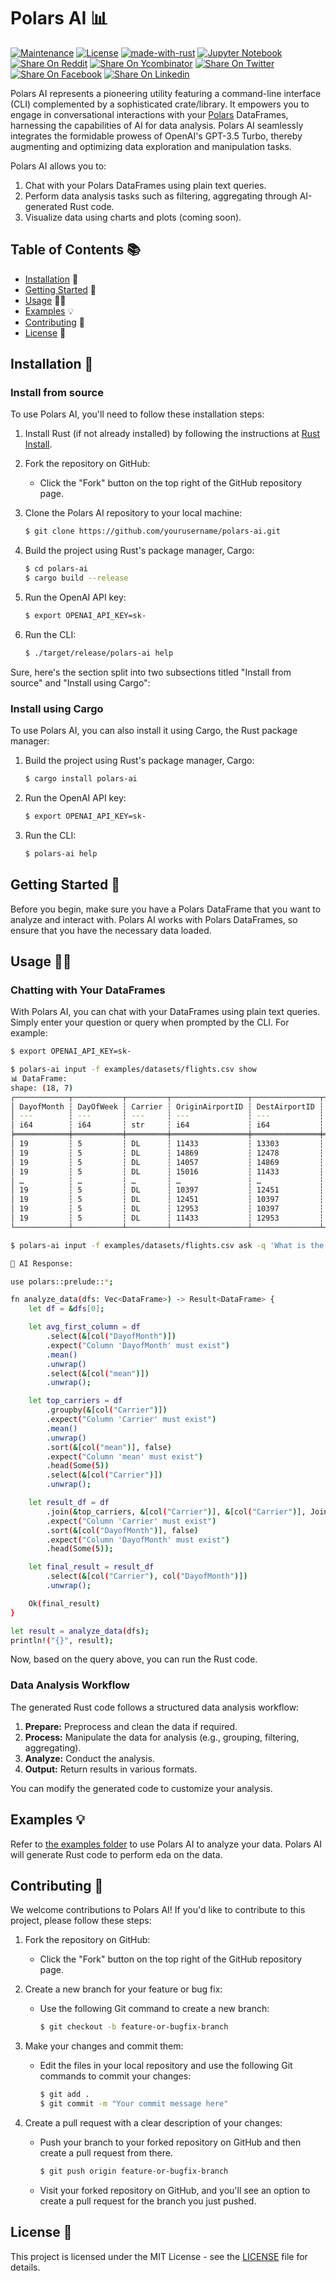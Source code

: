 # Polars AI 📊

[![Maintenance](https://img.shields.io/badge/Maintained%3F-yes-green.svg)](https://github.com/wiseaidev)
[![License](https://img.shields.io/badge/License-Apache_2.0-blue.svg)](https://opensource.org/licenses/Apache-2.0)
[![made-with-rust](https://img.shields.io/badge/Made%20with-Rust-1f425f.svg?logo=rust&logoColor=white)](https://www.rust-lang.org/)
[![Jupyter Notebook](https://img.shields.io/badge/Jupyter-Notebook-blue.svg?logo=Jupyter&logoColor=orange)](https://jupyter.org/)
[![Share On Reddit](https://img.shields.io/badge/share%20on-reddit-red?style=flat-square&logo=reddit)](https://reddit.com/submit?url=https://github.com/wiseaidev/polars-ai&amp;title=A%20CLI%20and%20a%20library%20for%20interacting%20with%20Polars%20DataFrames%20using%20natural%20language%20queries%20and%20AI.)
[![Share On Ycombinator](https://img.shields.io/badge/share%20on-hacker%20news-orange?style=flat-square&logo=ycombinator&amp;w=256&amp;q=751x)](https://news.ycombinator.com/submitlink?u=https://github.com/wiseaidev/polars-ai&amp;t=A%20CLI%20and%20a%20library%20for%20interacting%20with%20Polars%20DataFrames%20using%20natural%20language%20queries%20and%20AI.)
[![Share On Twitter](https://img.shields.io/badge/share%20on-twitter-03A9F4?style=flat-square&logo=twitter&amp;w=128&amp;q=751x)](https://twitter.com/share?url=https://github.com/wiseaidev/polars-ai&amp;text=A%20CLI%20and%20a%20library%20for%20interacting%20with%20Polars%20DataFrames%20using%20natural%20language%20queries%20and%20AI.)
[![Share On Facebook](https://img.shields.io/badge/share%20on-facebook-1976D2?style=flat-square&logo=facebook&amp;w=256&amp;q=751x)](https://www.facebook.com/sharer/sharer.php?u=https://github.com/wiseaidev/polars-ai)
[![Share On Linkedin](https://img.shields.io/badge/share%20on-linkedin-3949AB?style=flat-square&logo=linkedin&amp;w=256&amp;q=751x)](https://www.linkedin.com/shareArticle?url=https://github.com/wiseaidev/polars-ai&amp;title=A%20CLI%20and%20a%20library%20for%20interacting%20with%20Polars%20DataFrames%20using%20natural%20language%20queries%20and%20AI.)

Polars AI represents a pioneering utility featuring a command-line interface (CLI) complemented by a sophisticated crate/library. It empowers you to engage in conversational interactions with your [Polars](https://github.com/pola-rs/polars) DataFrames, harnessing the capabilities of AI for data analysis. Polars AI seamlessly integrates the formidable prowess of OpenAI's GPT-3.5 Turbo, thereby augmenting and optimizing data exploration and manipulation tasks.

Polars AI allows you to:

1. Chat with your Polars DataFrames using plain text queries.
1. Perform data analysis tasks such as filtering, aggregating through AI-generated Rust code.
1. Visualize data using charts and plots (coming soon).

## Table of Contents 📚

- [Installation](#installation-) 🚀
- [Getting Started](#getting-started-) 🏁
- [Usage](#usage-) 🧑‍💻
- [Examples](#examples-) 💡
- [Contributing](#contributing-) 🤝
- [License](#license-) 📜

## Installation 🚀

### Install from source

To use Polars AI, you'll need to follow these installation steps:

1. Install Rust (if not already installed) by following the instructions at [Rust Install](https://www.rust-lang.org/tools/install).

1. Fork the repository on GitHub:
   - Click the "Fork" button on the top right of the GitHub repository page.

1. Clone the Polars AI repository to your local machine:

   ```sh
   $ git clone https://github.com/yourusername/polars-ai.git
   ```

1. Build the project using Rust's package manager, Cargo:

   ```sh
   $ cd polars-ai
   $ cargo build --release
   ```

1. Run the OpenAI API key:

   ```sh
   $ export OPENAI_API_KEY=sk-
   ```

1. Run the CLI:

   ```sh
   $ ./target/release/polars-ai help
   ```

Sure, here's the section split into two subsections titled "Install from source" and "Install using Cargo":

### Install using Cargo

To use Polars AI, you can also install it using Cargo, the Rust package manager:

1. Build the project using Rust's package manager, Cargo:

   ```sh
   $ cargo install polars-ai
   ```

1. Run the OpenAI API key:

   ```sh
   $ export OPENAI_API_KEY=sk-
   ```

1. Run the CLI:

   ```sh
   $ polars-ai help
   ```

## Getting Started 🏁

Before you begin, make sure you have a Polars DataFrame that you want to analyze and interact with. Polars AI works with Polars DataFrames, so ensure that you have the necessary data loaded.

## Usage 🧑‍💻

### Chatting with Your DataFrames

With Polars AI, you can chat with your DataFrames using plain text queries. Simply enter your question or query when prompted by the CLI. For example:

```sh
$ export OPENAI_API_KEY=sk-

$ polars-ai input -f examples/datasets/flights.csv show
📊 DataFrame:
shape: (18, 7)
┌────────────┬───────────┬─────────┬─────────────────┬───────────────┬──────────┬──────────┐
│ DayofMonth ┆ DayOfWeek ┆ Carrier ┆ OriginAirportID ┆ DestAirportID ┆ DepDelay ┆ ArrDelay │
│ ---        ┆ ---       ┆ ---     ┆ ---             ┆ ---           ┆ ---      ┆ ---      │
│ i64        ┆ i64       ┆ str     ┆ i64             ┆ i64           ┆ i64      ┆ i64      │
╞════════════╪═══════════╪═════════╪═════════════════╪═══════════════╪══════════╪══════════╡
│ 19         ┆ 5         ┆ DL      ┆ 11433           ┆ 13303         ┆ -3       ┆ 1        │
│ 19         ┆ 5         ┆ DL      ┆ 14869           ┆ 12478         ┆ 0        ┆ -8       │
│ 19         ┆ 5         ┆ DL      ┆ 14057           ┆ 14869         ┆ -4       ┆ -15      │
│ 19         ┆ 5         ┆ DL      ┆ 15016           ┆ 11433         ┆ 28       ┆ 24       │
│ …          ┆ …         ┆ …       ┆ …               ┆ …             ┆ …        ┆ …        │
│ 19         ┆ 5         ┆ DL      ┆ 10397           ┆ 12451         ┆ 71       ┆ null     │
│ 19         ┆ 5         ┆ DL      ┆ 12451           ┆ 10397         ┆ 75       ┆ null     │
│ 19         ┆ 5         ┆ DL      ┆ 12953           ┆ 10397         ┆ -1       ┆ null     │
│ 19         ┆ 5         ┆ DL      ┆ 11433           ┆ 12953         ┆ -3       ┆ null     │
└────────────┴───────────┴─────────┴─────────────────┴───────────────┴──────────┴──────────┘

$ polars-ai input -f examples/datasets/flights.csv ask -q 'What is the average of the first column?'

🤖 AI Response:

use polars::prelude::*;

fn analyze_data(dfs: Vec<DataFrame>) -> Result<DataFrame> {
    let df = &dfs[0];

    let avg_first_column = df
        .select(&[col("DayofMonth")])
        .expect("Column 'DayofMonth' must exist")
        .mean()
        .unwrap()
        .select(&[col("mean")])
        .unwrap();

    let top_carriers = df
        .groupby(&[col("Carrier")])
        .expect("Column 'Carrier' must exist")
        .mean()
        .unwrap()
        .sort(&[col("mean")], false)
        .expect("Column 'mean' must exist")
        .head(Some(5))
        .select(&[col("Carrier")])
        .unwrap();

    let result_df = df
        .join(&top_carriers, &[col("Carrier")], &[col("Carrier")], JoinType::Inner)
        .expect("Column 'Carrier' must exist")
        .sort(&[col("DayofMonth")], false)
        .expect("Column 'DayofMonth' must exist")
        .head(Some(5));

    let final_result = result_df
        .select(&[col("Carrier"), col("DayofMonth")])
        .unwrap();

    Ok(final_result)
}

let result = analyze_data(dfs);
println!("{}", result);
```

Now, based on the query above, you can run the Rust code.

### Data Analysis Workflow

The generated Rust code follows a structured data analysis workflow:

1. **Prepare:** Preprocess and clean the data if required.
1. **Process:** Manipulate the data for analysis (e.g., grouping, filtering, aggregating).
1. **Analyze:** Conduct the analysis.
1. **Output:** Return results in various formats.

You can modify the generated code to customize your analysis.

## Examples 💡

Refer to [the examples folder](examples) to use Polars AI to analyze your data. Polars AI will generate Rust code to perform eda on the data.

## Contributing 🤝

We welcome contributions to Polars AI! If you'd like to contribute to this project, please follow these steps:

1. Fork the repository on GitHub:
   - Click the "Fork" button on the top right of the GitHub repository page.

1. Create a new branch for your feature or bug fix:
   - Use the following Git command to create a new branch:

     ```sh
     $ git checkout -b feature-or-bugfix-branch
     ```

1. Make your changes and commit them:
   - Edit the files in your local repository and use the following Git commands to commit your changes:

     ```sh
     $ git add .
     $ git commit -m "Your commit message here"
     ```

1. Create a pull request with a clear description of your changes:
   - Push your branch to your forked repository on GitHub and then create a pull request from there.

     ```sh
     $ git push origin feature-or-bugfix-branch
     ```
   - Visit your forked repository on GitHub, and you'll see an option to create a pull request for the branch you just pushed.

## License 📜

This project is licensed under the MIT License - see the [LICENSE](LICENSE) file for details.
